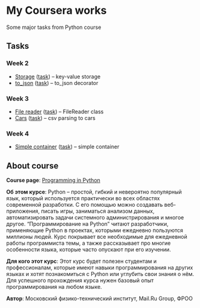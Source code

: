 # My Coursera works

Some major tasks from Python course

## Tasks

### Week 2
* [Storage](week_2/storage) ([task](https://www.coursera.org/learn/programming-in-python/programming/nc6Ce/key-value-khranilishchie)) – key-value storage
* [to_json](week_2/to_json) ([task](https://www.coursera.org/learn/programming-in-python/programming/0664k/diekorator-to-json)) – to_json decorator

### Week 3
* [File reader](week_3/file_reader) ([task](https://www.coursera.org/learn/programming-in-python/programming/W3QfI/riealizatsiia-prostogho-klassa-dlia-chtieniia-iz-faila)) – FileReader class
* [Cars](week_3/cars) ([task](https://www.coursera.org/learn/programming-in-python/programming/bd6aI/klassy-i-nasliedovaniie)) – csv parsing to cars

### Week 4
* [Simple container](week_4/container) ([task](https://www.coursera.org/learn/programming-in-python/lecture/tpT6t/maghichieskiie-mietody)) – simple container

## About course
**Course page**: [Programming in Python](https://www.coursera.org/learn/programming-in-python/)

**Об этом курсе**: Python – простой, гибкий и невероятно популярный язык, который используется практически во всех областях современной разработки. С его помощью можно создавать веб-приложения, писать игры, заниматься анализом данных, автоматизировать задачи системного администрирования и многое другое. “Программирование на Python” читают разработчики, применяющие Python в проектах, которыми ежедневно пользуются миллионы людей. Курс покрывает все необходимые для ежедневной работы программиста темы, а также рассказывает про многие особенности языка, которые часто опускают при его изучении.

**Для кого этот курс**: Этот курс будет полезен студентам и профессионалам, которые имеют навыки программирования на других языках и хотят познакомиться с Python или углубить свои знания о нём. Для успешного прохождения курса нужен базовый опыт программирования на любом языке.

**Автор**:  Московский физико-технический институт, Mail.Ru Group, ФРОО